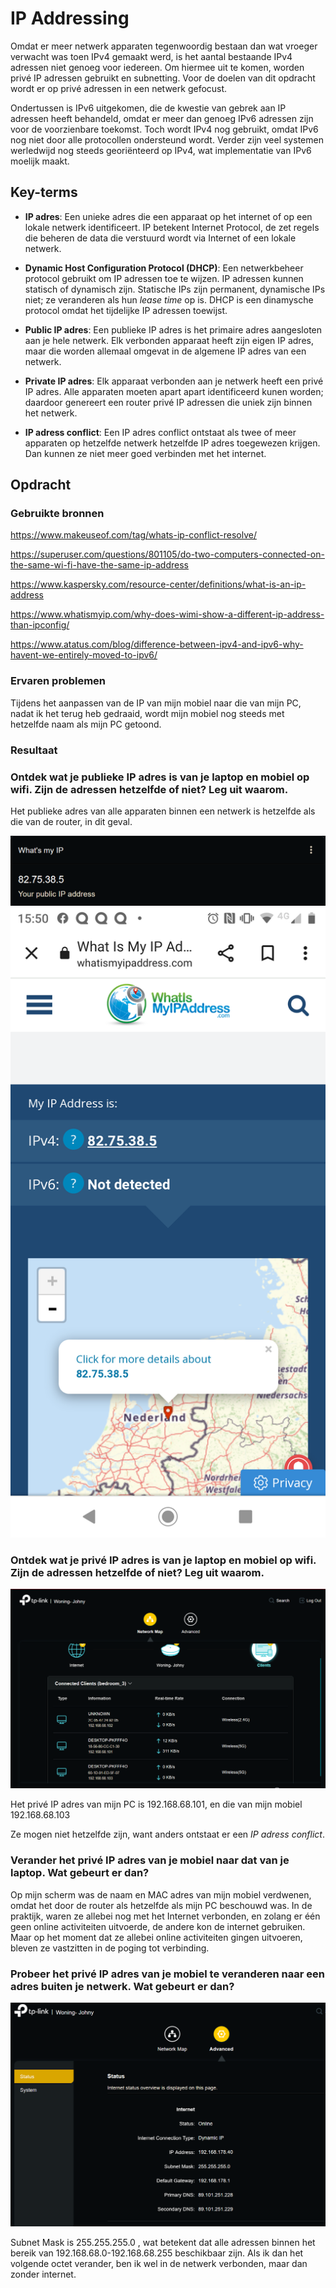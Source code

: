 # IP Addressing

Omdat er meer netwerk apparaten tegenwoordig bestaan dan wat vroeger verwacht was toen IPv4 gemaakt werd, is het aantal bestaande IPv4 adressen niet genoeg voor iedereen. Om hiermee uit te komen, worden privé IP adressen gebruikt en subnetting. Voor de doelen van dit opdracht wordt er op privé adressen in een netwerk gefocust.

Ondertussen is IPv6 uitgekomen, die de kwestie van gebrek aan IP adressen heeft behandeld, omdat er meer dan genoeg IPv6 adressen zijn voor de voorzienbare toekomst. Toch wordt IPv4 nog gebruikt, omdat IPv6 nog niet door alle protocollen ondersteund wordt. Verder zijn veel systemen werledwijd nog steeds georiënteerd op IPv4, wat implementatie van IPv6 moelijk maakt.


## Key-terms

- **IP adres**: Een unieke adres die een apparaat op het internet of op een lokale netwerk identificeert. IP betekent Internet Protocol, de zet regels die beheren de data die verstuurd wordt via Internet of een lokale netwerk.

- **Dynamic Host Configuration Protocol (DHCP)**: Een netwerkbeheer protocol gebruikt om IP adressen toe te wijzen. IP adressen kunnen statisch of dynamisch zijn. Statische IPs zijn permanent, dynamische IPs niet; ze veranderen als hun _lease time_ op is. DHCP is een dinamysche protocol omdat het tijdelijke IP adressen toewijst.

- **Public IP adres**: Een publieke IP adres is het primaire adres aangesloten aan je hele netwerk. Elk verbonden apparaat heeft zijn eigen IP adres, maar die worden allemaal omgevat in de algemene IP adres van een netwerk. 

- **Private IP adres**: Elk apparaat verbonden aan je netwerk heeft een privé IP adres. Alle apparaten moeten apart apart identificeerd kunen worden; daardoor genereert een router privé IP adressen die uniek zijn binnen het netwerk.

- **IP adress conflict**: Een IP adres conflict ontstaat als twee of meer apparaten op hetzelfde netwerk hetzelfde IP adres toegewezen krijgen. Dan kunnen ze niet meer goed verbinden met het internet.

## Opdracht
### Gebruikte bronnen

https://www.makeuseof.com/tag/whats-ip-conflict-resolve/

https://superuser.com/questions/801105/do-two-computers-connected-on-the-same-wi-fi-have-the-same-ip-address

https://www.kaspersky.com/resource-center/definitions/what-is-an-ip-address

https://www.whatismyip.com/why-does-wimi-show-a-different-ip-address-than-ipconfig/

https://www.atatus.com/blog/difference-between-ipv4-and-ipv6-why-havent-we-entirely-moved-to-ipv6/


### Ervaren problemen

Tijdens het aanpassen van de IP van mijn mobiel naar die van mijn PC, nadat ik het terug heb gedraaid, wordt mijn mobiel nog steeds met hetzelfde naam als mijn PC getoond.

### Resultaat


### Ontdek wat je publieke IP adres is van je laptop en mobiel op wifi. Zijn de adressen hetzelfde of niet? Leg uit waarom.

Het publieke adres van alle apparaten binnen een netwerk is hetzelfde als die van de router, in dit geval. 


![PC IP](https://github.com/techgrounds/techgrounds-EligioPessoa/blob/main/00_includes/NTW05_whatisip.png)
![Mobiel](https://github.com/techgrounds/techgrounds-EligioPessoa/blob/main/00_includes/NTW05_Screen.png)


### Ontdek wat je privé IP adres is van je laptop en mobiel op wifi. Zijn de adressen hetzelfde of niet? Leg uit waarom.

![IPs](https://github.com/techgrounds/techgrounds-EligioPessoa/blob/main/00_includes/NTW05_IPs.png)

Het privé IP adres van mijn PC is 192.168.68.101, en die van mijn mobiel 192.168.68.103

Ze mogen niet hetzelfde zijn, want anders ontstaat er een _IP adress conflict_.

### Verander het privé IP adres van je mobiel naar dat van je laptop. Wat gebeurt er dan?

Op mijn scherm was de naam en MAC adres van mijn mobiel verdwenen, omdat het door de router als hetzelfde als mijn PC beschouwd was. In de praktijk, waren ze allebei nog met het Internet verbonden, en zolang er één geen online activiteiten uitvoerde, de andere kon de internet gebruiken. Maar op het moment dat ze allebei online activiteiten gingen uitvoeren, bleven ze vastzitten in de poging tot verbinding. 


### Probeer het privé IP adres van je mobiel te veranderen naar een adres buiten je netwerk. Wat gebeurt er dan?

![Netwerk](https://github.com/techgrounds/techgrounds-EligioPessoa/blob/main/00_includes/NTW05_netconfig.png)

Subnet Mask is 255.255.255.0 , wat betekent dat alle adressen binnen het bereik van 192.168.68.0-192.168.68.255 beschikbaar zijn. Als ik dan het volgende octet verander, ben ik wel in de netwerk verbonden, maar dan zonder internet.
